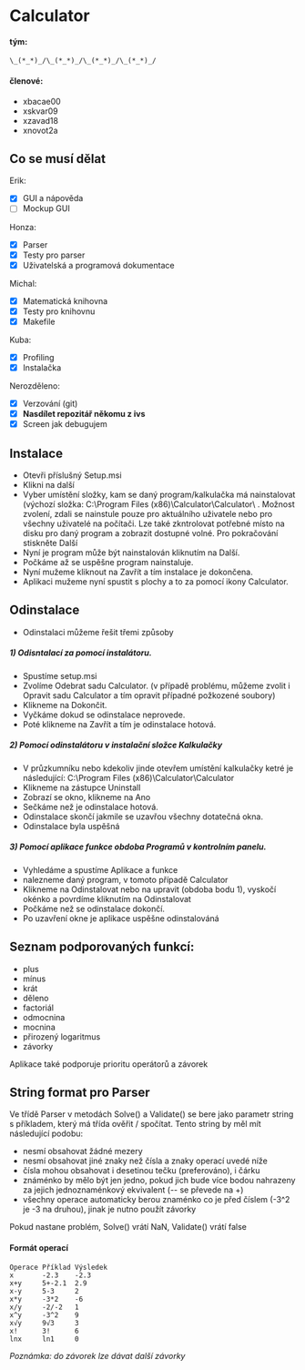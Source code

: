 # Calculator
#### tým:

    \_(*_*)_/\_(*_*)_/\_(*_*)_/\_(*_*)_/
#### členové:
* xbacae00
* xskvar09
* xzavad18
* xnovot2a 

## Co se musí dělat
Erik:
- [x] GUI a nápověda
- [ ] Mockup GUI

Honza:
- [x] Parser
- [x] Testy pro parser
- [x] Uživatelská a programová dokumentace

Michal:
- [x] Matematická knihovna
- [x] Testy pro knihovnu
- [x] Makefile 

Kuba:
- [x] Profiling
- [x] Instalačka

Nerozděleno:
- [x] Verzování (git)
- [x] **Nasdílet repozitář někomu z ivs**
- [x] Screen jak debugujem

## Instalace
* Otevři příslušný Setup.msi
* Klikni na další
* Vyber umístění složky, kam se daný program/kalkulačka má nainstalovat (výchozí složka: C:\Program Files (x86)\Calculator\Calculator\ . Možnost zvolení, zdali se nainstule pouze pro aktuálního uživatele nebo pro všechny uživatelé na počítači. Lze také zkntrolovat potřebné místo na disku pro daný program a zobrazit dostupné volné. Pro pokračování stiskněte Další
* Nyní je program může být nainstalován kliknutím na Další.
* Počkáme až se uspěšne program nainstaluje.
* Nyní mužeme kliknout na Zavřít a tím instalace je dokončena.
* Aplikaci mužeme nyní spustit s plochy a to za pomocí ikony Calculator.
 
## Odinstalace
* Odinstalaci můžeme řešit třemi způsoby
##### 1) Odisntalací za pomocí instalátoru.

* Spustíme setup.msi
* Zvolíme Odebrat sadu Calculator. (v případě problému, můžeme zvolit i Opravit sadu Calculator a tím opravit případné požkozené soubory)
*  Klikneme na Dokončit.
* Vyčkáme dokud se odinstalace neprovede.
*  Poté klikneme na Zavřít a tím je odinstalace hotová.
##### 2) Pomocí odinstalátoru v instalační složce Kalkulačky

* V průzkumníku nebo kdekoliv jinde otevřem umístění kalkulačky ketré je následující: C:\Program Files (x86)\Calculator\Calculator
* Klikneme na zástupce Uninstall
* Zobrazí se okno, klikneme na Ano
* Sečkáme než je odinstalace hotová.
* Odinstalace skončí jakmile se uzavřou všechny dotatečná okna.
* Odinstalace byla uspěšná
##### 3) Pomocí aplikace funkce obdoba Programů v kontrolním panelu.

* Vyhledáme a spustíme Aplikace a funkce
* nalezneme daný program, v tomoto případě Calculator
* Klikneme na Odinstalovat nebo na upravit (obdoba bodu 1), vyskočí okénko a povrdíme kliknutím na Odinstalovat
* Počkáme než se odinstalace dokončí.
* Po uzavření okne je aplikace uspěšne odinstalováná

## Seznam podporovaných funkcí:
* plus
* mínus
* krát
* děleno
* factoriál
* odmocnina
* mocnina
* přirozený logaritmus
* závorky

Aplikace také podporuje prioritu operátorů a závorek

## String format pro Parser
Ve třídě Parser v metodách Solve() a Validate() se bere jako parametr string s příkladem, který má třída ověřit / spočítat. Tento string by měl mít následující podobu:
* nesmí obsahovat žádné mezery
* nesmí obsahovat jiné znaky než čísla a znaky operací uvedé níže
* čísla mohou obsahovat i desetinou tečku (preferováno), i čárku
* známénko by mělo být jen jedno, pokud jich bude více bodou nahrazeny za jejich jednoznaménkový ekvivalent (-- se převede na +)
* všechny operace automaticky berou znaménko co je před číslem (-3^2 je -3 na druhou), jinak je nutno použít závorky

Pokud nastane problém, Solve() vrátí NaN, Validate() vrátí false
#### Formát operací

    Operace Příklad Výsledek
    x       -2.3    -2.3
    x+y     5+-2.1  2.9
    x-y     5-3     2
    x*y     -3*2    -6
    x/y     -2/-2   1
    x^y     -3^2    9
    x√y     9√3     3      
    x!      3!      6
    lnx     ln1     0

*Poznámka: do závorek lze dávat další závorky*





